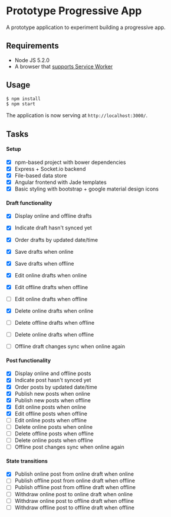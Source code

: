 # Prototype Progressive App

A prototype application to experiment building a progressive app.

## Requirements

 * Node JS 5.2.0
 * A browser that [supports Service Worker](http://caniuse.com/#feat=serviceworkers)

## Usage

```sh
$ npm install
$ npm start
```

The application is now serving at `http://localhost:3000/`.

## Tasks

#### Setup

  - [x] npm-based project with bower dependencies
  - [x] Express + Socket.io backend
  - [x] File-based data store
  - [x] Angular frontend with Jade templates
  - [x] Basic styling with bootstrap + google material design icons

#### Draft functionality

  - [x] Display online and offline drafts
  - [x] Indicate draft hasn't synced yet
  - [x] Order drafts by updated date/time
  - [x] Save drafts when online
  - [x] Save drafts when offline
  - [x] Edit online drafts when online
  - [x] Edit offline drafts when offline
  - [ ] Edit online drafts when offline
  - [x] Delete online drafts when online
  - [ ] Delete offline drafts when offline
  - [ ] Delete online drafts when offline
  - [ ] Offline draft changes sync when online again


#### Post functionality

  - [x] Display online and offline posts
  - [x] Indicate post hasn't synced yet
  - [x] Order posts by updated date/time
  - [x] Publish new posts when online
  - [x] Publish new posts when offline
  - [x] Edit online posts when online
  - [x] Edit offline posts when offline
  - [ ] Edit online posts when offline
  - [ ] Delete online posts when online
  - [ ] Delete offline posts when offline
  - [ ] Delete online posts when offline
  - [ ] Offline post changes sync when online again

#### State transitions

  - [x] Publish online post from online draft when online
  - [ ] Publish offline post from online draft when offline
  - [ ] Publish offline post from offline draft when offline
  - [ ] Withdraw online post to online draft when online
  - [ ] Withdraw online post to offline draft when offline
  - [ ] Withdraw offline post to offline draft when offline

